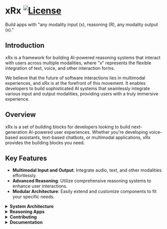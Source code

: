 # xRx [![License](https://img.shields.io/badge/License-Apache_2.0-blue.svg)](https://opensource.org/licenses/Apache-2.0)

Build apps with "any modality input (x), reasoning (R), any modality output (x)." 

## Introduction

xRx is a framework for building AI-powered reasoning systems that interact with users across multiple modalities, where "x" represents the flexible integration of text, voice, and other interaction forms. 

We believe that the future of software interactions lies in multimodal experiences, and xRx is at the forefront of this movement. It enables developers to build sophisticated AI systems that seamlessly integrate various input and output modalities, providing users with a truly immersive experience.

## Overview 
xRx is a set of building blocks for developers looking to build next-generation AI-powered user experiences. Whether you're developing voice-based assistants, text-based chatbots, or multimodal applications, xRx provides the building blocks you need.

## Key Features

- **Multimodal Input and Output**: Integrate audio, text, and other modalities effortlessly.
- **Advanced Reasoning**: Utilize comprehensive reasoning systems to enhance user interactions.
- **Modular Architecture**: Easily extend and customize components to fit your specific needs.

<details>
<summary><strong>System Architecture</strong></summary>

The xRx system is composed of several key components, each playing a crucial role in delivering a seamless multimodal experience.

```mermaid
flowchart TD
    A[Client] <-->|audio/text| B[Orchestrator]
    B -->|Send audio| C[STT]
    C -->|Return text| B
    B <-->|text| G[Guardrail Proxy]
    G <-->|text| D[Agent]
    D[Agent] <-->|text / API requests| F[External Services]
    B -->|Send text| E[TTS]
    E -->|Return audio| B

style A fill:#FFCDD2,stroke:#B71C1C,stroke-width:2px,color:#000000
style B fill:#BBDEFB,stroke:#0D47A1,stroke-width:2px,color:#000000
style C fill:#C8E6C9,stroke:#1B5E20,stroke-width:2px,color:#000000
style D fill:#FFF9C4,stroke:#F57F17,stroke-width:2px,color:#000000
style E fill:#D1C4E9,stroke:#4A148C,stroke-width:2px,color:#000000
style F fill:#FFECB3,stroke:#FF6F00,stroke-width:2px,color:#000000
style G fill:#E1BEE7,stroke:#4A148C,stroke-width:2px,color:#000000
```

### High-Level Architecture
xRx includes xrx-core, which is a set of containers that provide the core functionality of the system reusable across different applications, and sample-apps, which are example applications that demonstrate how to use xrx-core.

#### Application
This code is application-specific.
- **Client**: Front-end app rendering UI and handling WebSocket communication.
- **Reasoning Agent**: Processes inputs and generates responses.

#### xRx Core
This code is reusable across applications.
- **Orchestrator**: Manages data flow between components.
- **STT (Speech-to-Text)**: Converts audio to text.
- **TTS (Text-to-Speech)**: Converts text to audio.
- **React xRx Client Library**: Reusable UI components and utilities.
- **xRx Agent Framework**: Foundation for building reasoning agents.
- **Guardrails Proxy**: A safety layer for the reasoning system.

These components then communicate via the following sequence diagram

```mermaid

sequenceDiagram
    participant Client
    participant Orchestrator
    participant STT
    participant Agent
    participant TTS

    Client->> Orchestrator: Send audio on websockets port 8000
    Orchestrator->>STT: Send audio on websockets port 8001
    STT ->>Orchestrator: Return text
    STT ->>Orchestrator: Return text
    Orchestrator->>Agent: Send text on port 8003
    Agent->>Orchestrator: Return text
    Orchestrator->>TTS: Send text on port 8002
    TTS ->>Orchestrator: Return audio
    Orchestrator->>Client: Return audio, text, and application widgets
```
---

</details>
<details>
<summary><strong>Reasoning Apps</strong></summary>

### Check out the Sample Apps
xRx core is meant to be imported as a submodule into your project. Check out the [Sample-apps repository](https://github.com/8090-inc/xrx-sample-apps) for how to set up xRx core in your project.

To showcase the capabilities of xRx, we've created multiple reasoning applications:

- **Simple Tool Calling App**: For developers looking to create their own reasoning apps, we've created [Simple App](https://github.com/8090-inc/xrx-sample-apps/tree/develop/simple-app). Simple App is a simple tool calling app that demonstrates basic functionality. This App has access to tools like weather and time retrievers, and stock price lookup. It shows how any Python-based reasoning App can be deployed into the xRx system.

- **Shopify App**: We have built a sophisticated reasoning system that interacts with a Shopify store. The [Shopify App](https://github.com/8090-inc/xrx-sample-apps/tree/develop/shopify-app) allows users to interact with a reasoning system built on top of Shopify, handling tasks like product inquiries, order placement, and customer service.

- **Wolfram Assistant App**: The [Wolfram Assistant App](https://github.com/8090-inc/xrx-sample-apps/tree/develop/wolfram-assistant-app) leverages Wolfram Alpha's conversational API to provide answers to user queries, particularly useful for mathematical and scientific questions. This App enhances the dialogue with refined language processing to deliver a smooth and engaging user experience.

- **Patient Information App**: The [Patient Information App](https://github.com/8090-inc/xrx-sample-apps/tree/develop/patient-information-app) is designed to collect and manage patient information before a doctor's visit. It demonstrates how xRx can be applied in healthcare scenarios, gathering essential medical data in a conversational manner.

</details>

<details>
<summary><strong>Contributing</strong></summary>

We welcome contributions from the community. Whether you're adding new features, fixing bugs, or improving documentation, your efforts are valued.

For more information on contributing, see our [Contribution Guide](./contributing.md).

---

</details>
<details>
<summary><strong>Documentation</strong></summary>

See our documentation [here](https://8090-inc.github.io/xrx-core/)

</details>